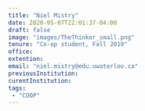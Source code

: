 ```yaml
---
title: "Niel Mistry"
date: 2020-05-07T22:01:37-04:00
draft: false
image: "images/TheThinker_small.png"
tenure: "Co-op student, Fall 2019"
office:
extention:
email: "niel.mistry@edu.uwaterloo.ca"
previousInstitution: 
curentInstitution: 
tags: 
 - "COOP"
---
```

